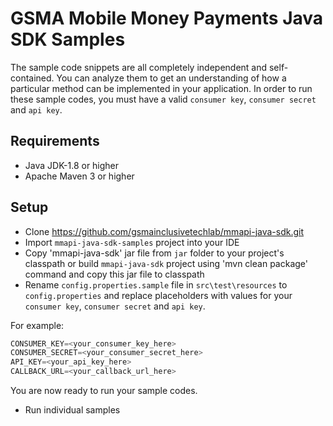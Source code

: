 # GSMA Mobile Money Payments Java SDK Samples

The sample code snippets are all completely independent and self-contained. You can analyze them to get an understanding of how a particular method can be implemented in your application. 
In order to run these sample codes, you must have a valid `consumer key`, `consumer secret` and `api key`.


## Requirements

-   Java JDK-1.8 or higher
-   Apache Maven 3 or higher


## Setup

- Clone https://github.com/gsmainclusivetechlab/mmapi-java-sdk.git
- Import `mmapi-java-sdk-samples` project into your IDE
- Copy 'mmapi-java-sdk' jar file from `jar` folder to your project's classpath or build `mmapi-java-sdk` project using 'mvn clean package' command and copy this jar file to classpath
- Rename `config.properties.sample` file in `src\test\resources` to `config.properties` and replace placeholders with values for your `consumer key`, `consumer secret` and `api key`.

For example:

```java
CONSUMER_KEY=<your_consumer_key_here>
CONSUMER_SECRET=<your_consumer_secret_here>
API_KEY=<your_api_key_here>
CALLBACK_URL=<your_callback_url_here>
```

You are now ready to run your sample codes.

- Run individual samples
